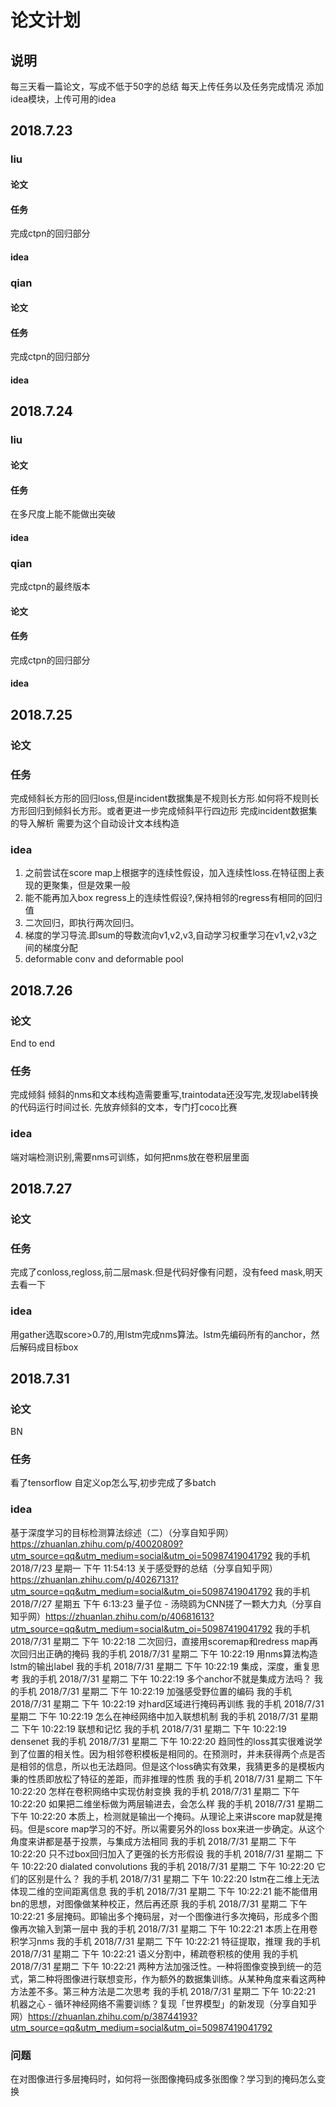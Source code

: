 # 论文计划
## 说明
每三天看一篇论文，写成不低于50字的总结
每天上传任务以及任务完成情况
添加idea模块，上传可用的idea
## 2018.7.23

### liu
#### 论文

#### 任务

完成ctpn的回归部分
#### idea


### qian

#### 论文

#### 任务
完成ctpn的回归部分

#### idea

## 2018.7.24

### liu
#### 论文

#### 任务

在多尺度上能不能做出突破
#### idea


### qian
完成ctpn的最终版本
#### 论文


#### 任务
完成ctpn的回归部分
#### idea
## 2018.7.25
### 论文
### 任务
完成倾斜长方形的回归loss,但是incident数据集是不规则长方形.如何将不规则长方形回归到倾斜长方形。或者更进一步完成倾斜平行四边形
完成incident数据集的导入解析
需要为这个自动设计文本线构造
### idea
1. 之前尝试在score map上根据字的连续性假设，加入连续性loss.在特征图上表现的更聚集，但是效果一般
2. 能不能再加入box regress上的连续性假设?,保持相邻的regress有相同的回归值
3. 二次回归，即执行两次回归。
4. 梯度的学习导流.即sum的导数流向v1,v2,v3,自动学习权重学习在v1,v2,v3之间的梯度分配
5. deformable conv and deformable pool

## 2018.7.26
### 论文
End to end
### 任务
完成倾斜
倾斜的nms和文本线构造需要重写,traintodata还没写完,发现label转换的代码运行时间过长.
先放弃倾斜的文本，专门打coco比赛
### idea
端对端检测识别,需要nms可训练，如何把nms放在卷积层里面

## 2018.7.27
### 论文
### 任务
完成了conloss,regloss,前二层mask.但是代码好像有问题，没有feed mask,明天去看一下
### idea
用gather选取score>0.7的,用lstm完成nms算法。lstm先编码所有的anchor，然后解码成目标box
## 2018.7.31
### 论文
BN
### 任务
看了tensorflow 自定义op怎么写,初步完成了多batch
### idea
基于深度学习的目标检测算法综述（二）（分享自知乎网）https://zhuanlan.zhihu.com/p/40020809?utm_source=qq&utm_medium=social&utm_oi=50987419041792
我的手机 2018/7/23 星期一 下午 11:54:13
关于感受野的总结（分享自知乎网）https://zhuanlan.zhihu.com/p/40267131?utm_source=qq&utm_medium=social&utm_oi=50987419041792
我的手机 2018/7/27 星期五 下午 6:13:23
量子位 - 汤晓鸥为CNN搓了一颗大力丸（分享自知乎网）https://zhuanlan.zhihu.com/p/40681613?utm_source=qq&utm_medium=social&utm_oi=50987419041792
我的手机 2018/7/31 星期二 下午 10:22:18
二次回归，直接用scoremap和redress map再次回归出正确的掩码
我的手机 2018/7/31 星期二 下午 10:22:19
用nms算法构造lstm的输出label
我的手机 2018/7/31 星期二 下午 10:22:19
集成，深度，重复思考
我的手机 2018/7/31 星期二 下午 10:22:19
多个anchor不就是集成方法吗？
我的手机 2018/7/31 星期二 下午 10:22:19
加强感受野位置的编码
我的手机 2018/7/31 星期二 下午 10:22:19
对hard区域进行掩码再训练
我的手机 2018/7/31 星期二 下午 10:22:19
怎么在神经网络中加入联想机制
我的手机 2018/7/31 星期二 下午 10:22:19
联想和记忆
我的手机 2018/7/31 星期二 下午 10:22:19
densenet
我的手机 2018/7/31 星期二 下午 10:22:20
趋同性的loss其实很难说学到了位置的相关性。因为相邻卷积模板是相同的。在预测时，并未获得两个点是否是相邻的信息，所以也无法趋同。但是这个loss确实有效果，我猜更多的是模板内秉的性质即放松了特征的差距，而非推理的性质
我的手机 2018/7/31 星期二 下午 10:22:20
怎样在卷积网络中实现仿射变换
我的手机 2018/7/31 星期二 下午 10:22:20
如果把二维坐标做为两层输进去，会怎么样
我的手机 2018/7/31 星期二 下午 10:22:20
本质上，检测就是输出一个掩码。从理论上来讲score map就是掩码。但是score map学习的不好。所以需要另外的loss box来进一步确定。从这个角度来讲都是基于投票，与集成方法相同
我的手机 2018/7/31 星期二 下午 10:22:20
只不过box回归加入了更强的长方形假设
我的手机 2018/7/31 星期二 下午 10:22:20
dialated convolutions
我的手机 2018/7/31 星期二 下午 10:22:20
它们的区别是什么？
我的手机 2018/7/31 星期二 下午 10:22:20
lstm在二维上无法体现二维的空间距离信息
我的手机 2018/7/31 星期二 下午 10:22:21
能不能借用bn的思想，对图像做某种校正，然后再还原
我的手机 2018/7/31 星期二 下午 10:22:21
多层掩码。即输出多个掩码层，对一个图像进行多次掩码，形成多个图像再次输入到第一层中
我的手机 2018/7/31 星期二 下午 10:22:21
本质上在用卷积学习nms
我的手机 2018/7/31 星期二 下午 10:22:21
特征提取，推理
我的手机 2018/7/31 星期二 下午 10:22:21
语义分割中，稀疏卷积核的使用
我的手机 2018/7/31 星期二 下午 10:22:21
两种方法加强泛性。一种将图像变换到统一的范式，第二种将图像进行联想变形，作为额外的数据集训练。从某种角度来看这两种方法差不多。第三种方法是二次思考
我的手机 2018/7/31 星期二 下午 10:22:21
机器之心 - 循环神经网络不需要训练？复现「世界模型」的新发现（分享自知乎网）https://zhuanlan.zhihu.com/p/38744193?utm_source=qq&utm_medium=social&utm_oi=50987419041792

### 问题
在对图像进行多层掩码时，如何将一张图像掩码成多张图像？学习到的掩码怎么变换
